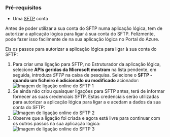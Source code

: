 ### <a name="prerequisites"></a>Pré-requisitos
* Uma [SFTP](https://en.wikipedia.org/wiki/SSH_File_Transfer_Protocol) conta  

Antes de poder utilizar a sua conta do SFTP numa aplicação lógica, tem de autorizar a aplicação lógica para ligar à sua conta do SFTP. Felizmente, pode fazer isso facilmente de na sua aplicação lógica no Portal do Azure.  

Eis os passos para autorizar a aplicação lógica para ligar à sua conta do SFTP:  

1. Para criar uma ligação para SFTP, no Estruturador da aplicação lógica, selecione **APIs geridas da Microsoft mostram** na lista pendente, em seguida, introduza *SFTP* na caixa de pesquisa. Selecione o **SFTP - quando um ficheiro é adicionado ou modificado** acionador:  
   ![Imagem de ligação online do SFTP 1](./media/connectors-create-api-sftp/sftp-1.png)  
2. Se ainda não criou quaisquer ligações para SFTP antes, terá de informar fornecer as suas credenciais SFTP. Estas credenciais serão utilizadas para autorizar a aplicação lógica para ligar a e acedam a dados da sua conta do SFTP:  
   ![Imagem de ligação online do SFTP 2](./media/connectors-create-api-sftp/sftp-2.png)  
3. Observe que a ligação foi criada e agora está livre para continuar com os outros passos na sua aplicação lógica:   
   ![Imagem de ligação online do SFTP 3](./media/connectors-create-api-sftp/sftp-3.png) 

